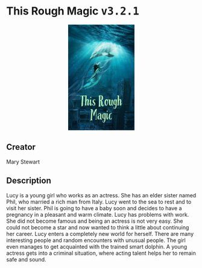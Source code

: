 
# This Rough Magic <kbd>v3.2.1</kbd>

<center>
  <img src="./cover-1024.jpg"/>
</center>

## Creator
Mary Stewart

## Description
Lucy is a young girl who works as an actress. She has an elder sister named Phil, who married a rich man from Italy. Lucy went to the sea to rest and to visit her sister. Phil is going to have a baby soon and decides to have a pregnancy in a pleasant and warm climate. Lucy has problems with work. She did not become famous and being an actress is not very easy. She could not become a star and now wanted to think a little about continuing her career. Lucy enters a completely new world for herself. There are many interesting people and random encounters with unusual people. The girl even manages to get acquainted with the trained smart dolphin. A young actress gets into a criminal situation, where acting talent helps her to remain safe and sound.
